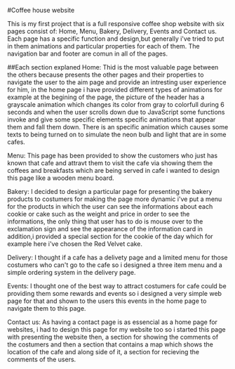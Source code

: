 #Coffee house website

This is my first project that is a full responsive coffee shop website with six pages consist of: Home, 
Menu, Bakery, Delivery, Events and Contact us.
Each page has a specific function and design,but generally i've tried to put in them animations and particular properties for each of them. The navigation bar and footer are comun in all of the pages.

##Each section explaned
Home: Thid is the most valuable page between the others because presents the other pages and their properties to navigate the user to the aim page and provide an intresting user experience for him, in the home page i have provided different types of animations for example at the begining of the page, the picture of the header has a grayscale animation
which changes its color from gray to colorfull during 6 seconds and when the user scrolls down due to JavaScript some functions invoke and give some specific elements specific animations that appear them and fall them down. There is an specific animation which causes
some texts to being turned on to simulate the neon bulb and light that are in some cafes.

Menu: This page has been provided to show the customers who just has known that cafe and attravt them to visit the cafe via showing them the coffees and breakfasts which are being served in cafe i wanted to design this page like a wooden menu board.

Bakery: I decided to design a particular page for presenting the bakery products to costumers for making the page more dynamic i've put a menu for the products in which the user can see the informations about each cookie or cake such as the weight and price in order to see the informations, the only thing that user has to do is mouse over to the exclamation sign and see the appearance of the information card in addition,i provided  a special section for the cookie of the day which for example here i've chosen the Red Velvet cake.

Delivery: I thought if a cafe has a delivety page and a limited menu for those costumers who can't go to the cafe so i designed a three item menu and a simple ordering system in the delivery page.

Events: I thought one of the best way to attract costumers for cafe could be providing them some rewards and events so i designed a very simple web page for that and shown to the users this events in the home page to navigate them to this page.

Contact us: As having a contact page is as essencial as a home page for websites, i had to design this page for my website too so i started this page with presenting the website then, a section for showing the comments of the costumers and then a section that contains a map which shows the location of the cafe and along side of it, a section for recieving the comments of the users.
